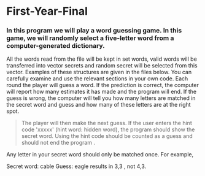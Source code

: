 # First-Year-Final
### In this program we will play a word guessing game. In this game, we will randomly select a five-letter word from a computer-generated dictionary.

All the words read from the file will be kept in set <string> words, valid words will be transferred into vector <string> secrets and random secret will be selected from this vector. Examples of these structures are given in the files below. You can carefully examine and use the relevant sections in your own code.
Each round the player will guess a word. If the prediction is correct, the computer will report how many estimates it has made and the program will end. If the guess is wrong, the computer will tell you how many letters are matched in the secret word and guess and how many of these letters are at the right spot.
> The player will then make the next guess. If the user enters the hint code 'xxxxx' (hint word: hidden word), the program should show the secret word. Using the hint code should be counted as a guess and should not end the program
.
>
>> 
Any letter in your secret word should only be matched once. For example,
 
Secret word: cable Guess: eagle results in 3,3 , not 4,3.
